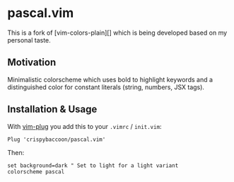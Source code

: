 # pascal.vim

This is a fork of [vim-colors-plain][] which is being developed based on my
personal taste.

## Motivation

Minimalistic colorscheme which uses bold to highlight keywords and a
distinguished color for constant literals (string, numbers, JSX tags).

<!-- TODO #1 Add screenshots @CrispyBaccoon -->

## Installation & Usage

With [vim-plug](https://github.com/junegunn/vim-plug) you add this to your `.vimrc` / `init.vim`:

```Vim
Plug 'crispybaccoon/pascal.vim'
```

Then:

```Vim
set background=dark " Set to light for a light variant
colorscheme pascal
```

<!-- ## FAQ

- Is this Vim or Neovim on the screenshots and why?

  This is Neovim.

- What font is being used on the screenshots?

  I use Fira Code. -->
